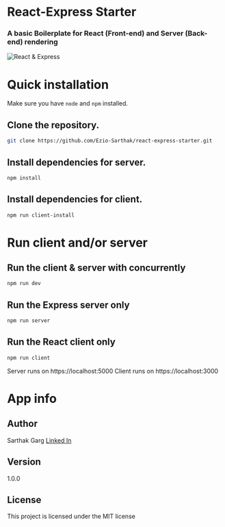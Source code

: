 # React-Express Starter

### A basic Boilerplate for React (Front-end) and Server (Back-end) rendering

![React & Express](https://miro.medium.com/max/701/1*EKW3XazCN98jcVrlEP3H8g.png)

# Quick installation

Make sure you have <code>node</code> and <code>npm</code> installed.

## Clone the repository.

```bash
git clone https://github.com/Ezio-Sarthak/react-express-starter.git
```

## Install dependencies for server.

```bash
npm install
```

## Install dependencies for client.

```bash
npm run client-install
```

# Run client and/or server

## Run the client & server with concurrently

```bash
npm run dev
```

## Run the Express server only

```bash
npm run server
```

## Run the React client only

```bash
npm run client
```

Server runs on https://localhost:5000
Client runs on https://localhost:3000

# App info

## Author

Sarthak Garg
[Linked In](http://www.linkedin.com/in/sarthak-garg-9619331a5)

## Version

1.0.0

## License

This project is licensed under the MIT license
